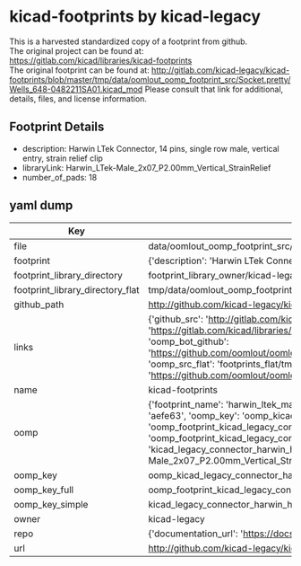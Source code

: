 # kicad-footprints by kicad-legacy  
This is a harvested standardized copy of a footprint from github.  
The original project can be found at:  
https://gitlab.com/kicad/libraries/kicad-footprints  
The original footprint can be found at:
http://gitlab.com/kicad-legacy/kicad-footprints/blob/master/tmp/data/oomlout_oomp_footprint_src/Socket.pretty/Wells_648-0482211SA01.kicad_mod
Please consult that link for additional, details, files, and license information.  
## Footprint Details
* description: Harwin LTek Connector, 14 pins, single row male, vertical entry, strain relief clip  
* libraryLink: Harwin_LTek-Male_2x07_P2.00mm_Vertical_StrainRelief  
* number_of_pads: 18  
## yaml dump  
| Key | Value |  
| --- | --- |  
| file | data/oomlout_oomp_footprint_src/kicad-footprints/Connector_Harwin.pretty/Harwin_LTek-Male_2x07_P2.00mm_Vertical_StrainRelief.kicad_mod |  
| footprint | {'description': 'Harwin LTek Connector, 14 pins, single row male, vertical entry, strain relief clip', 'libraryLink': 'Harwin_LTek-Male_2x07_P2.00mm_Vertical_StrainRelief', 'number_of_pads': 18} |  
| footprint_library_directory | footprint_library_owner/kicad-legacy_kicad-footprints |  
| footprint_library_directory_flat | tmp/data/oomlout_oomp_footprint_src/footprints_flat/kicad_legacy_connector_harwin_harwin_ltek_male_2x07_p2_00mm_vertical_strainrelief/working |  
| github_path | http://github.com/kicad-legacy/kicad-footprints/blob/master/tmp/data/oomlout_oomp_footprint_src/Connector_Harwin.pretty/Harwin_LTek-Male_2x07_P2.00mm_Vertical_StrainRelief.kicad_mod |  
| links | {'github_src': 'http://gitlab.com/kicad-legacy/kicad-footprints/blob/master/tmp/data/oomlout_oomp_footprint_src/Socket.pretty/Wells_648-0482211SA01.kicad_mod', 'github_src_repo': 'https://gitlab.com/kicad/libraries/kicad-footprints', 'oomp_bot': 'tmp/data/oomlout_oomp_footprint_src/footprints/kicad_legacy_connector_harwin_harwin_ltek_male_2x07_p2_00mm_vertical_strainrelief/working', 'oomp_bot_github': 'https://github.com/oomlout/oomlout_oomp_footprint_bot/tree/main/tmp/data/oomlout_oomp_footprint_src/footprints/kicad_legacy_connector_harwin_harwin_ltek_male_2x07_p2_00mm_vertical_strainrelief/working', 'oomp_src_flat': 'footprints_flat/tmp/data/oomlout_oomp_footprint_src/footprints_flat/kicad_legacy_connector_harwin_harwin_ltek_male_2x07_p2_00mm_vertical_strainrelief/working', 'oomp_src_flat_github': 'https://github.com/oomlout/oomlout_oomp_footprint_src/tree/main/tmp/data/oomlout_oomp_footprint_src/footprints_flat/kicad_legacy_connector_harwin_harwin_ltek_male_2x07_p2_00mm_vertical_strainrelief/working'} |  
| name | kicad-footprints |  
| oomp | {'footprint_name': 'harwin_ltek_male_2x07_p2_00mm_vertical_strainrelief', 'library_name': 'connector_harwin', 'md5': 'aefe63e3129b41e3ca4ba91f09a56411', 'md5_10': 'aefe63e312', 'md5_5': 'aefe6', 'md5_6': 'aefe63', 'oomp_key': 'oomp_kicad_legacy_connector_harwin_harwin_ltek_male_2x07_p2_00mm_vertical_strainrelief', 'oomp_key_extra': 'oomp_footprint_kicad_legacy_connector_harwin_harwin_ltek_male_2x07_p2_00mm_vertical_strainrelief', 'oomp_key_full': 'oomp_footprint_kicad_legacy_connector_harwin_harwin_ltek_male_2x07_p2_00mm_vertical_strainrelief_aefe63', 'oomp_key_simple': 'kicad_legacy_connector_harwin_harwin_ltek_male_2x07_p2_00mm_vertical_strainrelief', 'original_filename': 'data/oomlout_oomp_footprint_src/kicad-footprints/Connector_Harwin.pretty/Harwin_LTek-Male_2x07_P2.00mm_Vertical_StrainRelief.kicad_mod', 'owner_name': 'kicad_legacy'} |  
| oomp_key | oomp_kicad_legacy_connector_harwin_harwin_ltek_male_2x07_p2_00mm_vertical_strainrelief |  
| oomp_key_full | oomp_footprint_kicad_legacy_connector_harwin_harwin_ltek_male_2x07_p2_00mm_vertical_strainrelief |  
| oomp_key_simple | kicad_legacy_connector_harwin_harwin_ltek_male_2x07_p2_00mm_vertical_strainrelief |  
| owner | kicad-legacy |  
| repo | {'documentation_url': 'https://docs.github.com/rest/repos/repos#get-a-repository', 'message': 'Not Found'} |  
| url | http://github.com/kicad-legacy/kicad-footprints |  

